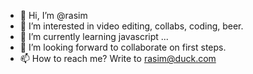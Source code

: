 - 👋 Hi, I’m @rasim
- 👀 I’m interested in video editing, collabs, coding, beer.
- 🌱 I’m currently learning javascript ...
- 💞️ I’m looking forward to collaborate on first steps.
- 📫 How to reach me? Write to <a href="mailto=rasim@duck.com">rasim@duck.com</a>

<!---
rasimb/rasimb is a ✨ special ✨ repository because its `README.md` (this file) appears on your GitHub profile.
You can click the Preview link to take a look at your changes.
--->
